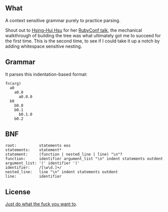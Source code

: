 What
----

A context sensitive grammar purely to practice parsing.

Shout out to [Hsing-Hui Hsu](https://twitter.com/SoManyHs) for her
[RubyConf talk](http://confreaks.tv/videos/rubyconf2015-time-flies-like-an-arrow-fruit-flies-like-a-banana-parsers-for-great-good),
the mechanical walkthrough of building the tree was what ultimately got me to succeed for the first time.
This is the second time, to see if I could take it up a notch by adding whitespace sensitive nesting.


Grammar
-------

It parses this indentation-based format:

```
fn(arg)
  a0
    a0.0
      a0.0.0
  b0
    b0.0
    b0.1
      b0.1.0
    b0.2
```


BNF
---

```
root:          statements eos
statements:    statement*
statement:     (function | nested_line | line) "\n"?
function:      identifier argument_list "\n" indent statements outdent
argument_list: '(' identifier ')'
identifier:    /[\w\d.]+/
nested_line:   line "\n" indent statements outdent
line:          identifier
```


License
-------

[Just do what the fuck you want to](http://www.wtfpl.net/about/).
